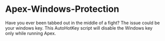 # Apex-Windows-Protection
Have you ever been tabbed out in the middle of a fight? The issue could be your windows key. This AutoHotKey script will disable the Windows key only while running Apex.
